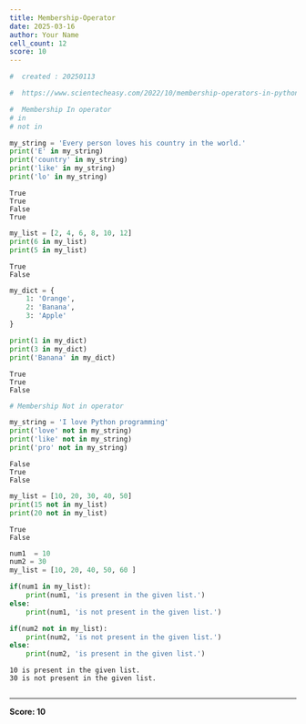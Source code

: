 ```yaml
---
title: Membership-Operator
date: 2025-03-16
author: Your Name
cell_count: 12
score: 10
---
```


```python
#  created : 20250113
```


```python
#  https://www.scientecheasy.com/2022/10/membership-operators-in-python.html/
```


```python
#  Membership In operator
# in 
# not in
```


```python
my_string = 'Every person loves his country in the world.'
print('E' in my_string)
print('country' in my_string)
print('like' in my_string)
print('lo' in my_string)
```

    True
    True
    False
    True



```python
my_list = [2, 4, 6, 8, 10, 12]
print(6 in my_list)
print(5 in my_list)
```

    True
    False



```python
my_dict = {
    1: 'Orange',
    2: 'Banana',
    3: 'Apple'
}
```


```python
print(1 in my_dict)
print(3 in my_dict)
print('Banana' in my_dict)
```

    True
    True
    False



```python
# Membership Not in operator

```


```python
my_string = 'I love Python programming'
print('love' not in my_string)
print('like' not in my_string)
print('pro' not in my_string)
```

    False
    True
    False



```python
my_list = [10, 20, 30, 40, 50]
print(15 not in my_list)
print(20 not in my_list)
```

    True
    False



```python
num1  = 10
num2 = 30
my_list = [10, 20, 40, 50, 60 ]

if(num1 in my_list):
    print(num1, 'is present in the given list.')
else:
    print(num1, 'is not present in the given list.')

if(num2 not in my_list):
    print(num2, 'is not present in the given list.')
else:
    print(num2, 'is present in the given list.')
```

    10 is present in the given list.
    30 is not present in the given list.



```python

```


---
**Score: 10**